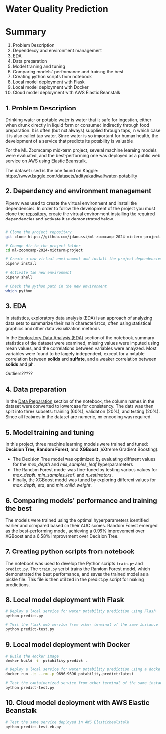 # Water Quality Prediction

# Summary
1. Problem Description
2. Dependency and environment management
3. EDA
4. Data preparation
5. Model training and tuning
6. Comparing models' performance and training the best
7. Creating python scripts from notebook
8. Local model deployment with Flask
9. Local model deployment with Docker
10. Cloud model deployment with AWS Elastic Beanstalk


## 1. Problem Description
Drinking water or potable water is water that is safe for ingestion, either when drunk directly in liquid form or consumed indirectly through food preparation. It is often (but not always) supplied through taps, in which case it is also called tap water. Since water is so important for human health, the development of a service that predicts its potability is valuable.

For the ML Zoomcamp mid-term project, several machine learning models were evaluated, and the best-performing one was deployed as a public web service on AWS using Elastic Beanstalk.

The dataset used is the one found on Kaggle: https://www.kaggle.com/datasets/adityakadiwal/water-potability


## 2. Dependency and environment management
Pipenv was used to create the virtual environment and install the dependencies. In order to follow the development of the project you must clone the [repository](https://github.com/jdanussi/ml-zoomcamp-2024-midterm-project.git), create the virtual environment installing the required dependencies and activate it as demonstrated below.


```bash

# Clone the project repository
git clone https://github.com/jdanussi/ml-zoomcamp-2024-midterm-project.git

# Change dir to the project folder
cd ml-zoomcamp-2024-midterm-project

# Create a new virtual environment and install the project dependencies
pipenv install

# Activate the new environment
pipenv shell

# Check the python path in the new environment
which python

```


## 3. EDA
In statistics, exploratory data analysis (EDA) is an approach of analyzing data sets to summarize their main characteristics, often using statistical graphics and other data visualization methods.

In the [Exploratory Data Analysis (EDA)](notebook.ipynb#exploratory-data-analysis-eda) section of the notebook, summary statistics of the dataset were examined, missing values were imputed using mean values, and the correlations between variables were analyzed. Most variables were found to be largely independent, except for a notable correlation between **solids** and **sulfate**, and a weaker correlation between **solids** and **ph**.

Outliers?????

## 4. Data preparation
In the [Data Preparation](notebook.ipynb#data-preparation) section of the notebook, the column names in the dataset were converted to lowercase for consistency. The data was then split into three subsets: training (60%), validation (20%), and testing (20%).
Since all features in the dataset are numeric, no encoding was required.


## 5. Model training and tuning
In this project, three machine learning models were trained and tuned: **Decision Tree**, **Random Forest**, and **XGBoost** (eXtreme Gradient Boosting).

- The Decision Tree model was optimized by evaluating different values for the *max_depth* and *min_samples_leaf* hyperparameters.
- The Random Forest model was fine-tuned by testing various values for *max_depth*, *min_samples_leaf*, and *n_estimators*.
- Finally, the XGBoost model was tuned by exploring different values for *max_depth*, *eta*, and *min_child_weight*.


## 6. Comparing models' performance and training the best
The models were trained using the optimal hyperparameters identified earlier and compared based on their AUC scores. Random Forest emerged as the best-performing model, achieving a 0.96% improvement over XGBoost and a 6.58% improvement over Decision Tree.


## 7. Creating python scripts from notebook
The notebook was used to develop the Python scripts `train.py` and `predict.py`. The `train.py` script trains the Random Forest model, which demonstrated the best performance, and saves the trained model as a pickle file. This file is then utilized in the predict.py script for making predictions.


## 8. Local model deployment with Flask
```bash
# Deploy a local service for water potability prediction using Flash
python predict.py

# Test the flask web service from other terminal of the same instance
python predict-test.py
```


## 9. Local model deployment with Docker
```bash
# Build the docker image
docker build -t  potability-predict .

# Deploy a local service for water potability prediction using a docke container
docker run -it --rm -p 9696:9696 potability-predict:latest

# Test the containerized service from other terminal of the same instance
python predict-test.py
```


## 10. Cloud model deployment with AWS Elastic Beanstalk
```bash
# Test the same service deployed in AWS Elasticbealstalk
python predict-test-eb.py
```
